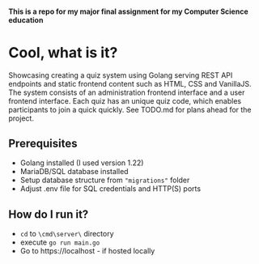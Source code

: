 #### This is a repo for my major final assignment for my Computer Science education

# Cool, what is it?
Showcasing creating a quiz system using Golang serving REST API endpoints and static frontend content such as HTML, CSS and VanillaJS.
The system consists of an administration frontend interface and a user frontend interface.
Each quiz has an unique quiz code, which enables participants to join a quick quickly.
See TODO.md for plans ahead for the project.

## Prerequisites
- Golang installed (I used version 1.22)
- MariaDB/SQL database installed
- Setup database structure from `"migrations"` folder
- Adjust .env file for SQL credentials and HTTP(S) ports

## How do I run it?
- `cd` to `\cmd\server\` directory
- execute `go run main.go`
- Go to https://localhost - if hosted locally